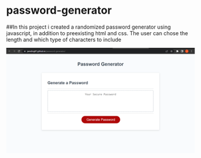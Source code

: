 # password-generator

##In this project i created a randomized password generator using javascript, in addition to preexisting html and css. The user can chose the length and which type of characters to include 

![Screenshot](assets/images/site-screenshot.png)
